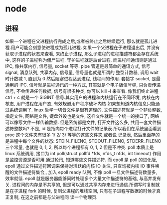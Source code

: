 # node

## 进程
如果一个进程在父进程执行完成之后,或者被终止之后继续运行, 那么就是孤儿进程.用户可能会刻意使进程成为孤儿进程.
如果一个父进程在子进程退出后, 并没有获取子进程的状态来查看, 来终止子进程, 那么子进程的进程描述符都会存在系统中, 这样的子进程称为僵尸进程.
守护进程就是后台进程.
而进程间通讯则是通过 IPC, 像共享内存, 信号量, socket 等等. pipe 管道是最简单的通讯方式, 信号 signal, 消息队列, 共享内存, 信号量, 信号量也就是所谓的
整型计数器, 调用 wait 时计数减 1, 直到为 0 然后阻塞进程达到进程, 线程间的作用. 套接字 socket, 是最通用的 IPC.
信号就是进程通讯的一种方式, 其实就是个电子版信号弹, 只负责传递信号, 不会传递任何数据, 信号有很多种类, 你可以 kill -l 来查看.
像我们终止进程 ctrl + c 就是一个 SIGINT 信号.其实用户的进程和内核运行在不同环境, 内核在内核态, 用户进程在用户态, 有效规避用户程序破坏内核.如果想知道内核信息只能通过系统调用了.
linux 哲学一切皆文件是很有道理的, 文件描述符就是一个非负整数, 指定文件, 网络是文件, 键盘外设也是文件, 这样文件就是一个统一的接口了, 网络可以像写文件一样传输数据.
但是系统都是文件, 打开文件这么多, 共用一套文件描述符整数吗? 不是, id 是指向每个进程打开文件的记录表.所以我们在系统里面看到 proc 这个文件夹有很多 1/ 2/ 3/ 等等的这些文件夹,或者说
记录表, 然后里面存的是进程中每个文件的状态: STDIN_FILENO, STDOUT_FILENO, STDERR_FILENO 三个常量, 也就是 0, 1, 2, 所以每个进程都有 0, 1, 2 但是不冲突.
poll 本质上是 linux 系统调用, 接口为 int poll(struct pollfd *fds, nfds_t nfds, int timeout) 作用是监控资源是否可用.通过轮讯, 知道哪些文件描述符.
而 epoll 是 poll 的进化版, epoll 通过文件描述符回调来保持对活跃的内核 IO 关注, 只查询被内核 IO 事件唤醒的文件描述符集合,, 加入 epoll ready 队列, 不像 poll 一旦文件描述符数量多, 效率就低.
epoll 就是服务器能够同时处理多个大量文件描述符的基础, 与高并发有关.
进程间的内存是不共享的, 但是可以通过共享内存来进行通信.所谓写时复制就是在子进程 fork 的时候, 复制父进程的堆栈空间, 只有在子进程写数据的时候才真正复制, 在这之前都是与父进程同
读一个物理页.